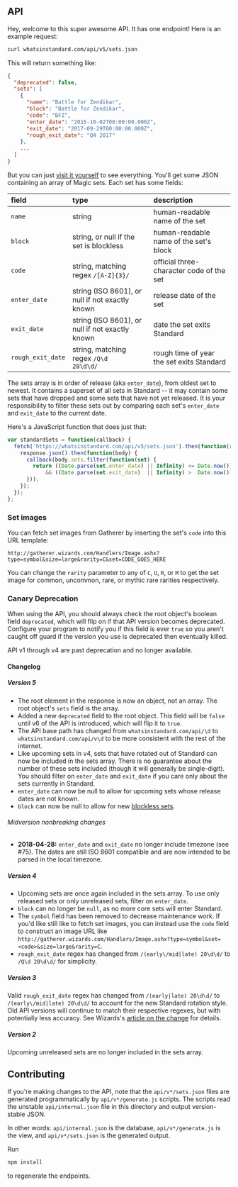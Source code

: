 ## API
Hey, welcome to this super awesome API. It has one endpoint! Here is an example request:

```sh
curl whatsinstandard.com/api/v5/sets.json
```

This will return something like:

```json
{
  "deprecated": false,
  "sets": [
    {
      "name": "Battle for Zendikar",
      "block": "Battle for Zendikar",
      "code": "BFZ",
      "enter_date": "2015-10-02T00:00:00.000Z",
      "exit_date": "2017-09-29T00:00:00.000Z",
      "rough_exit_date": "Q4 2017"
    },
    ...
  ]
}
```

But you can just [visit it yourself][1] to see everything. You'll get some JSON containing an array of Magic sets. Each
set has some fields:

| field             | type                                             | description                               |
|:------------------|:-------------------------------------------------|:------------------------------------------|
| `name`            | string                                           | human-readable name of the set            |
| `block`           | string, or null if the set is blockless          | human-readable name of the set's block    |
| `code`            | string, matching regex `/[A-Z]{3}/`              | official three-character code of the set  |
| `enter_date`      | string (ISO 8601), or null if not exactly known  | release date of the set                   |
| `exit_date`       | string (ISO 8601), or null if not exactly known  | date the set exits Standard               |
| `rough_exit_date` | string, matching regex <code>/Q\d 20\d\d/</code> | rough time of year the set exits Standard |

The sets array is in order of release (aka `enter_date`), from oldest set to newest. It contains a superset of all sets
in Standard -- it may contain some sets that have dropped and some sets that have not yet released. It is your
responsibility to filter these sets out by comparing each set's `enter_date` and `exit_date` to the current date.

Here's a JavaScript function that does just that:
```javascript
var standardSets = function(callback) {
  fetch('https://whatsinstandard.com/api/v5/sets.json').then(function(response) {
    response.json().then(function(body) {
      callback(body.sets.filter(function(set) {
        return ((Date.parse(set.enter_date) || Infinity) <= Date.now())
            && ((Date.parse(set.exit_date)  || Infinity) >  Date.now());
      }));
    });
  });
};
```

[1]: https://whatsinstandard.com/api/v5/sets.json

### Set images
You can fetch set images from Gatherer by inserting the set's `code` into this URL template:

    http://gatherer.wizards.com/Handlers/Image.ashx?type=symbol&size=large&rarity=C&set=CODE_GOES_HERE

You can change the `rarity` parameter to any of `C`, `U`, `R`, or `M` to get the set image for common, uncommon, rare,
or mythic rare rarities respectively.

### Canary Deprecation
When using the API, you should always check the root object's boolean field `deprecated`, which will flip on if that API
version becomes deprecated. Configure your program to notify you if this field is ever `true` so you aren't caught off
guard if the version you use is deprecated then eventually killed.

API v1 through v4 are past deprecation and no longer available.

#### Changelog

##### Version 5
* The root element in the response is now an object, not an array. The root object's `sets` field is the array.
* Added a new `deprecated` field to the root object. This field will be `false` until v6 of the API is introduced, which
  will flip it to `true`.
* The API base path has changed from `whatsinstandard.com/api/\d` to `whatsinstandard.com/api/v\d` to be more consistent
  with the rest of the internet.
* Like upcoming sets in v4, sets that have rotated out of Standard can now be included in the sets array. There is no
  guarantee about the number of these sets included (though it will generally be single-digit). You should filter on
  `enter_date` and `exit_date` if you care only about the sets currently in Standard.
* `enter_date` can now be null to allow for upcoming sets whose release dates are not known.
* `block` can now be null to allow for new [blockless sets][2].
###### Midversion nonbreaking changes
* **2018-04-28:** `enter_date` and `exit_date` no longer include timezone (see #75). The dates are still ISO 8601
  compatible and are now intended to be parsed in the local timezone.

[2]: http://magic.wizards.com/en/articles/archive/making-magic/metamorphosis-2-0-2017-06-12

##### Version 4
* Upcoming sets are once again included in the sets array. To use only released sets or only unreleased sets, filter on
  `enter_date`.
* `block` can no longer be `null`, as no more core sets will enter Standard.
* The `symbol` field has been removed to decrease maintenance work. If you'd like still like to fetch set images, you
  can instead use the `code` field to construct an image URL like
  `http://gatherer.wizards.com/Handlers/Image.ashx?type=symbol&set=<code>&size=large&rarity=C`.
* `rough_exit_date` regex has changed from `/(early\/mid|late) 20\d\d/` to `/Q\d 20\d\d/` for simplicity.

##### Version 3
Valid `rough_exit_date` regex has changed from `/(early|late) 20\d\d/` to `/(early\/mid|late) 20\d\d/` to account for
the new Standard rotation style. Old API versions will continue to match their respective regexes, but with potentially
less accuracy. See Wizards's [article on the change][3] for details.

[3]: http://magic.wizards.com/en/articles/archive/mm/metamorphosis

##### Version 2
Upcoming unreleased sets are no longer included in the sets array.

## Contributing
If you're making changes to the API, note that the `api/v*/sets.json` files are generated programmatically by
`api/v*/generate.js` scripts. The scripts read the unstable `api/internal.json` file in this directory and output
version-stable JSON.

In other words: `api/internal.json` is the database, `api/v*/generate.js` is the view, and `api/v*/sets.json` is the
generated output.

Run
```sh
npm install
```
to regenerate the endpoints.
